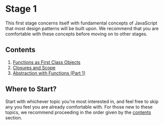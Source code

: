 # Stage 1
This first stage concerns itself with fundamental concepts of JavaScript that most design patterns will be built upon. We recommend that you are comfortable with these concepts before moving on to other stages.

## Contents
1. [Functions as First Class Objects](./first-class-functions)
2. [Closures and Scope](./closures-and-scope)
3. [Abstraction with Functions (Part 1)](./abstraction-with-functions)

## Where to Start?
Start with whichever topic you're most interested in, and feel free to skip any you feel you are already comfortable with. For those new to these topics, we recommend proceeding in the order given by the [contents](#contents) section.
